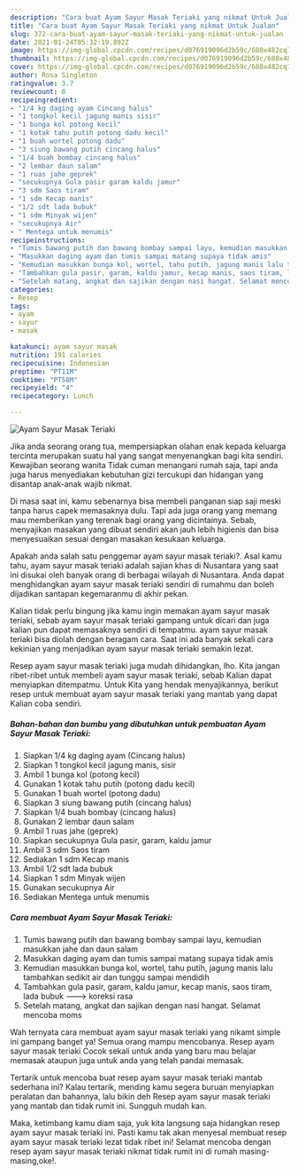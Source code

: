 ```yaml
---
description: "Cara buat Ayam Sayur Masak Teriaki yang nikmat Untuk Jualan"
title: "Cara buat Ayam Sayur Masak Teriaki yang nikmat Untuk Jualan"
slug: 372-cara-buat-ayam-sayur-masak-teriaki-yang-nikmat-untuk-jualan
date: 2021-01-24T05:32:19.892Z
image: https://img-global.cpcdn.com/recipes/d076919096d2b59c/680x482cq70/ayam-sayur-masak-teriaki-foto-resep-utama.jpg
thumbnail: https://img-global.cpcdn.com/recipes/d076919096d2b59c/680x482cq70/ayam-sayur-masak-teriaki-foto-resep-utama.jpg
cover: https://img-global.cpcdn.com/recipes/d076919096d2b59c/680x482cq70/ayam-sayur-masak-teriaki-foto-resep-utama.jpg
author: Rosa Singleton
ratingvalue: 3.7
reviewcount: 8
recipeingredient:
- "1/4 kg daging ayam Cincang halus"
- "1 tongkol kecil jagung manis sisir"
- "1 bunga kol potong kecil"
- "1 kotak tahu putih potong dadu kecil"
- "1 buah wortel potong dadu"
- "3 siung bawang putih cincang halus"
- "1/4 buah bombay cincang halus"
- "2 lembar daun salam"
- "1 ruas jahe geprek"
- "secukupnya Gula pasir garam kaldu jamur"
- "3 sdm Saos tiram"
- "1 sdm Kecap manis"
- "1/2 sdt lada bubuk"
- "1 sdm Minyak wijen"
- "secukupnya Air"
- " Mentega untuk menumis"
recipeinstructions:
- "Tumis bawang putih dan bawang bombay sampai layu, kemudian masukkan jahe dan daun salam"
- "Masukkan daging ayam dan tumis sampai matang supaya tidak amis"
- "Kemudian masukkan bunga kol, wortel, tahu putih, jagung manis lalu tambahkan sedikit air dan tunggu sampai mendidih"
- "Tambahkan gula pasir, garam, kaldu jamur, kecap manis, saos tiram, lada bubuk ---&gt; koreksi rasa"
- "Setelah matang, angkat dan sajikan dengan nasi hangat. Selamat mencoba moms"
categories:
- Resep
tags:
- ayam
- sayur
- masak

katakunci: ayam sayur masak 
nutrition: 191 calories
recipecuisine: Indonesian
preptime: "PT11M"
cooktime: "PT58M"
recipeyield: "4"
recipecategory: Lunch

---
```



![Ayam Sayur Masak Teriaki](https://img-global.cpcdn.com/recipes/d076919096d2b59c/680x482cq70/ayam-sayur-masak-teriaki-foto-resep-utama.jpg)

Jika anda seorang orang tua, mempersiapkan olahan enak kepada keluarga tercinta merupakan suatu hal yang sangat menyenangkan bagi kita sendiri. Kewajiban seorang  wanita Tidak cuman menangani rumah saja, tapi anda juga harus menyediakan kebutuhan gizi tercukupi dan hidangan yang disantap anak-anak wajib nikmat.

Di masa  saat ini, kamu sebenarnya bisa membeli panganan siap saji meski tanpa harus capek memasaknya dulu. Tapi ada juga orang yang memang mau memberikan yang terenak bagi orang yang dicintainya. Sebab, menyajikan masakan yang dibuat sendiri akan jauh lebih higienis dan bisa menyesuaikan sesuai dengan masakan kesukaan keluarga. 



Apakah anda salah satu penggemar ayam sayur masak teriaki?. Asal kamu tahu, ayam sayur masak teriaki adalah sajian khas di Nusantara yang saat ini disukai oleh banyak orang di berbagai wilayah di Nusantara. Anda dapat menghidangkan ayam sayur masak teriaki sendiri di rumahmu dan boleh dijadikan santapan kegemaranmu di akhir pekan.

Kalian tidak perlu bingung jika kamu ingin memakan ayam sayur masak teriaki, sebab ayam sayur masak teriaki gampang untuk dicari dan juga kalian pun dapat memasaknya sendiri di tempatmu. ayam sayur masak teriaki bisa diolah dengan beragam cara. Saat ini ada banyak sekali cara kekinian yang menjadikan ayam sayur masak teriaki semakin lezat.

Resep ayam sayur masak teriaki juga mudah dihidangkan, lho. Kita jangan ribet-ribet untuk membeli ayam sayur masak teriaki, sebab Kalian dapat menyiapkan ditempatmu. Untuk Kita yang hendak menyajikannya, berikut resep untuk membuat ayam sayur masak teriaki yang mantab yang dapat Kalian coba sendiri.

<!--inarticleads1-->

##### Bahan-bahan dan bumbu yang dibutuhkan untuk pembuatan Ayam Sayur Masak Teriaki:

1. Siapkan 1/4 kg daging ayam (Cincang halus)
1. Siapkan 1 tongkol kecil jagung manis, sisir
1. Ambil 1 bunga kol (potong kecil)
1. Gunakan 1 kotak tahu putih (potong dadu kecil)
1. Gunakan 1 buah wortel (potong dadu)
1. Siapkan 3 siung bawang putih (cincang halus)
1. Siapkan 1/4 buah bombay (cincang halus)
1. Gunakan 2 lembar daun salam
1. Ambil 1 ruas jahe (geprek)
1. Siapkan secukupnya Gula pasir, garam, kaldu jamur
1. Ambil 3 sdm Saos tiram
1. Sediakan 1 sdm Kecap manis
1. Ambil 1/2 sdt lada bubuk
1. Siapkan 1 sdm Minyak wijen
1. Gunakan secukupnya Air
1. Sediakan  Mentega untuk menumis




<!--inarticleads2-->

##### Cara membuat Ayam Sayur Masak Teriaki:

1. Tumis bawang putih dan bawang bombay sampai layu, kemudian masukkan jahe dan daun salam
1. Masukkan daging ayam dan tumis sampai matang supaya tidak amis
1. Kemudian masukkan bunga kol, wortel, tahu putih, jagung manis lalu tambahkan sedikit air dan tunggu sampai mendidih
1. Tambahkan gula pasir, garam, kaldu jamur, kecap manis, saos tiram, lada bubuk ---&gt; koreksi rasa
1. Setelah matang, angkat dan sajikan dengan nasi hangat. Selamat mencoba moms




Wah ternyata cara membuat ayam sayur masak teriaki yang nikamt simple ini gampang banget ya! Semua orang mampu mencobanya. Resep ayam sayur masak teriaki Cocok sekali untuk anda yang baru mau belajar memasak ataupun juga untuk anda yang telah pandai memasak.

Tertarik untuk mencoba buat resep ayam sayur masak teriaki mantab sederhana ini? Kalau tertarik, mending kamu segera buruan menyiapkan peralatan dan bahannya, lalu bikin deh Resep ayam sayur masak teriaki yang mantab dan tidak rumit ini. Sungguh mudah kan. 

Maka, ketimbang kamu diam saja, yuk kita langsung saja hidangkan resep ayam sayur masak teriaki ini. Pasti kamu tak akan menyesal membuat resep ayam sayur masak teriaki lezat tidak ribet ini! Selamat mencoba dengan resep ayam sayur masak teriaki nikmat tidak rumit ini di rumah masing-masing,oke!.

